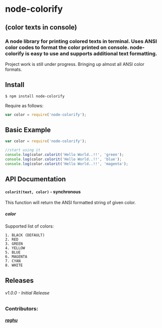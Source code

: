 # node-colorify
## (color texts in console)
### A node library for printing colored texts in terminal. Uses ANSI color codes to format the color printed on console. node-colorify is easy to use and supports additional text formatting.

Project work is still under progress. Bringing up almost all ANSI color formats.

## Install
```sh
$ npm install node-colorify
```
Require as follows: 

```js
var color = require('node-colorify');
```

## Basic Example

```js
var color = require('node-colorify');

//start using it
console.log(color.colorit('Hello World..!!', 'green');
console.log(color.colorit('Hello World..!!', 'blue');
console.log(color.colorit('Hello World..!!', 'magenta');
```

## API Documentation

#### `colorit(text, color)` - synchronous
This function will return the ANSI formatted string of given color.
##### color
Supported list of colors:

    1. BLACK (DEFAULT)
    2. RED
    3. GREEN
    4. YELLOW
    5. BLUE
    6. MAGENTA
    7. CYAN
    8. WHITE

## Releases 
###### v1.0.0 - Initial Release
### Contributors:
##### [raghu](http://twitter.com/raghu12133)
